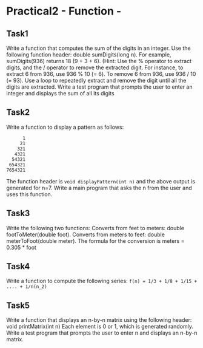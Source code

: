 # Practical2 - Function -

## Task1
Write a function that computes the sum of the digits in an integer. Use the following function header: double sumDigits(long n). For example, sumDigits(936) returns 18 (9 + 3 + 6). 
(Hint: Use the % operator to extract digits, and the / operator to remove the extracted digit. For instance, to extract 6 from 936, use 936 % 10 (= 6). To remove 6 from 936, use 936 / 10 (= 93). Use a loop to repeatedly extract and remove the digit until all the digits are extracted. Write a test program that prompts the user to enter an integer and displays the sum of all its digits

## Task2
Write a function to display a pattern as follows:
```
      1
     21 
    321 
   4321
  54321
 654321
7654321
```
The function header is `void displayPattern(int n)` and the above output is generated for n=7. Write a main program that asks the n from the user and uses this function.

## Task3
Write the following two functions:
Converts from feet to meters: double footToMeter(double foot). Converts from meters to feet: double meterToFoot(double meter). The formula for the conversion is meters = 0.305 * foot

## Task4
Write a function to compute the following series:
`f(n) = 1/3 + 1/8 + 1/15 + .... + 1/n(n_2)`

## Task5
Write a function that displays an n-by-n matrix using the following header: void printMatrix(int n)
Each element is 0 or 1, which is generated randomly. Write a test program that prompts the user to enter n and displays an n-by-n matrix.
